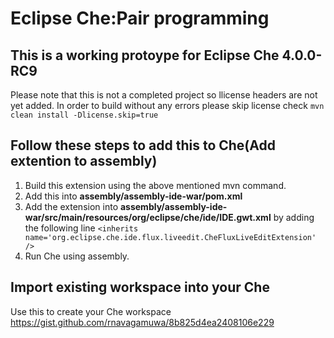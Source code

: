 # Eclipse Che:Pair programming

## This is a working protoype for Eclipse Che 4.0.0-RC9
Please note that this is not a completed project so llicense headers are not yet added. In order to build without any errors please skip license check
`mvn clean install -Dlicense.skip=true`

## Follow these steps to add this to Che(Add extention to assembly)
1. Build this extension using the above mentioned mvn command.
2. Add this into **assembly/assembly-ide-war/pom.xml**
3. Add the extension into **assembly/assembly-ide-war/src/main/resources/org/eclipse/che/ide/IDE.gwt.xml** by adding the following line
    `<inherits name='org.eclipse.che.ide.flux.liveedit.CheFluxLiveEditExtension' />`
4. Run Che using assembly.

## Import existing workspace into your Che
Use this to create your Che workspace https://gist.github.com/rnavagamuwa/8b825d4ea2408106e229
